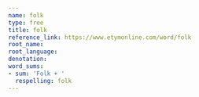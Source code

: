 ```yaml
---
name: folk
type: free
title: folk
reference_link: https://www.etymonline.com/word/folk
root_name: 
root_language: 
denotation: 
word_sums:
- sum: 'Folk + '
  respelling: folk
---
```


